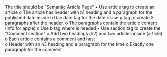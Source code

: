 The title should be "Semantic Article Page"
•	Use article tag to create an article
o	The article has header with h1 heading and a paragraph for the published date inside
o	Use date tag for the date
•	 Use p tag to create 3 paragraphs after the header. 
o	The paragraphs contain the article content (info for apple)
o	Use b tag where is needed
•	Use section tag to create the "Comment section"
o	Add two headings (h2) and two articles inside (article)
o	Each article contains a comment and has:    
o	 Header with an h3 heading and a paragraph for the time
o	Exactly one paragraph for the comment  
